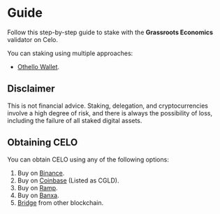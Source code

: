 # Guide

Follow this step-by-step guide to stake with the **Grassroots Economics** validator on Celo.

You can staking using multiple approaches:

* [Othello Wallet](../othello).

## Disclaimer

This is not financial advice. Staking, delegation, and cryptocurrencies involve a high degree of risk, and there is always the possibility of loss, including the failure of all staked digital assets.

## Obtaining CELO

You can obtain CELO using any of the following options:

1. Buy on [Binance](https://www.binance.com).
2. Buy on [Coinbase](https://www.coinbase.com) (Listed as CGLD).
3. Buy on [Ramp](https://ramp.network/).
4. Buy on [Banxa](https://banxa.com/).
5. [Bridge](https://docs.celo.org/protocol/bridge#bridges-available-on-celo) from other blockchain.